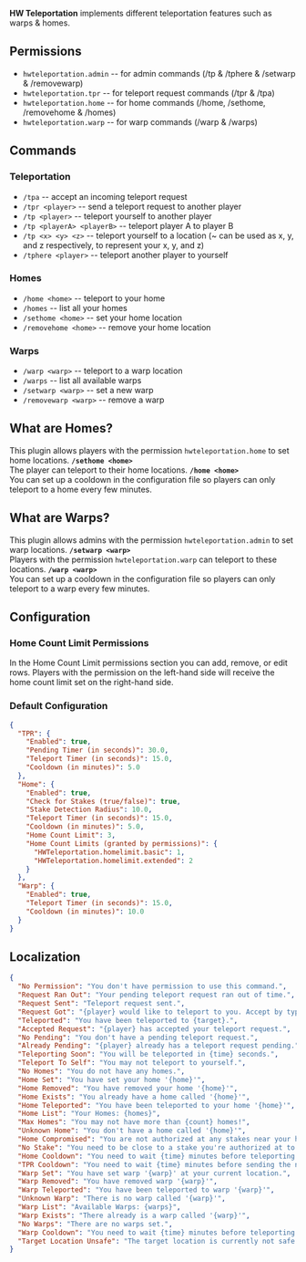 **HW Teleportation** implements different teleportation features such as warps & homes.
  
## Permissions

- `hwteleportation.admin` -- for admin commands (/tp & /tphere & /setwarp & /removewarp)  
- `hwteleportation.tpr` -- for teleport request commands (/tpr & /tpa)  
- `hwteleportation.home` -- for home commands (/home, /sethome, /removehome & /homes)  
- `hwteleportation.warp` -- for warp commands (/warp & /warps)  

## Commands

### Teleportation

- `/tpa` -- accept an incoming teleport request  
- `/tpr <player>` -- send a teleport request to another player  
- `/tp <player>` -- teleport yourself to another player  
- `/tp <playerA> <playerB>` -- teleport player A to player B  
- `/tp <x> <y> <z>` -- teleport yourself to a location (~ can be used as x, y, and z respectively, to represent your x, y, and z)
- `/tphere <player>` -- teleport another player to yourself  
 
### Homes
  
- `/home <home>` -- teleport to your home  
- `/homes` -- list all your homes  
- `/sethome <home>` -- set your home location 
- `/removehome <home>` -- remove your home location 

### Warps 

- `/warp <warp>` -- teleport to a warp location
- `/warps` -- list all available warps  
- `/setwarp <warp>` -- set a new warp  
- `/removewarp <warp>` -- remove a warp  

## What are Homes?

This plugin allows players with the permission `hwteleportation.home` to set home locations. **`/sethome <home>`**  
The player can teleport to their home locations. **`/home <home>`**  
You can set up a cooldown in the configuration file so players can only teleport to a home every few minutes.  
  
## What are Warps?

This plugin allows admins with the permission `hwteleportation.admin` to set warp locations. **`/setwarp <warp>`**  
Players with the permission `hwteleportation.warp` can teleport to these locations. **`/warp <warp>`**  
You can set up a cooldown in the configuration file so players can only teleport to a warp every few minutes.  

## Configuration

### Home Count Limit Permissions

In the Home Count Limit permissions section you can add, remove, or edit rows.
Players with the permission on the left-hand side will receive the home count limit set on the right-hand side.

### Default Configuration

```json
{
  "TPR": {
    "Enabled": true,
    "Pending Timer (in seconds)": 30.0,
    "Teleport Timer (in seconds)": 15.0,
    "Cooldown (in minutes)": 5.0
  },
  "Home": {
    "Enabled": true,
    "Check for Stakes (true/false)": true,
    "Stake Detection Radius": 10.0,
    "Teleport Timer (in seconds)": 15.0,
    "Cooldown (in minutes)": 5.0,
    "Home Count Limit": 3,
    "Home Count Limits (granted by permissions)": {
      "HWTeleportation.homelimit.basic": 1,
      "HWTeleportation.homelimit.extended": 2
    }
  },
  "Warp": {
    "Enabled": true,
    "Teleport Timer (in seconds)": 15.0,
    "Cooldown (in minutes)": 10.0
  }
}
```

## Localization
```json
{
  "No Permission": "You don't have permission to use this command.",
  "Request Ran Out": "Your pending teleport request ran out of time.",
  "Request Sent": "Teleport request sent.",
  "Request Got": "{player} would like to teleport to you. Accept by typing /tpa.",
  "Teleported": "You have been teleported to {target}.",
  "Accepted Request": "{player} has accepted your teleport request.",
  "No Pending": "You don't have a pending teleport request.",
  "Already Pending": "{player} already has a teleport request pending.",
  "Teleporting Soon": "You will be teleported in {time} seconds.",
  "Teleport To Self": "You may not teleport to yourself.",
  "No Homes": "You do not have any homes.",
  "Home Set": "You have set your home '{home}'",
  "Home Removed": "You have removed your home '{home}'",
  "Home Exists": "You already have a home called '{home}'",
  "Home Teleported": "You have been teleported to your home '{home}'",
  "Home List": "Your Homes: {homes}",
  "Max Homes": "You may not have more than {count} homes!",
  "Unknown Home": "You don't have a home called '{home}'",
  "Home Compromised": "You are not authorized at any stakes near your home '{home}'. The home was therefore removed.",
  "No Stake": "You need to be close to a stake you're authorized at to set a home.",
  "Home Cooldown": "You need to wait {time} minutes before teleporting to a home again.",
  "TPR Cooldown": "You need to wait {time} minutes before sending the next teleport request.",
  "Warp Set": "You have set warp '{warp}' at your current location.",
  "Warp Removed": "You have removed warp '{warp}'",
  "Warp Teleported": "You have been teleported to warp '{warp}'",
  "Unknown Warp": "There is no warp called '{warp}'",
  "Warp List": "Available Warps: {warps}",
  "Warp Exists": "There already is a warp called '{warp}'",
  "No Warps": "There are no warps set.",
  "Warp Cooldown": "You need to wait {time} minutes before teleporting to a warp again.",
  "Target Location Unsafe": "The target location is currently not safe to teleport to."
}
```